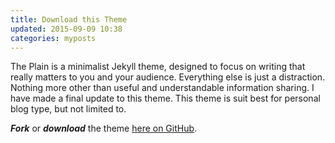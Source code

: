 ```yaml
---
title: Download this Theme
updated: 2015-09-09 10:38
categories: myposts
---
```


The Plain is a minimalist Jekyll theme, designed to focus on writing that really matters to you and your audience. Everything else is just a distraction. Nothing more other than useful and understandable information sharing. I have made a final update to this theme. This theme is suit best for personal blog type, but not limited to.

**_Fork_** or **_download_** the theme [here on GitHub](https://github.com/heiswayi/the-plain).
